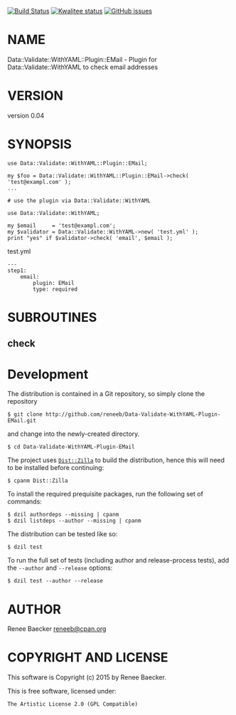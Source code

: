 [![Build Status](https://travis-ci.org/reneeb/Data-Validate-WithYAML-Plugin-EMail.svg?branch=master)](https://travis-ci.org/reneeb/Data-Validate-WithYAML-Plugin-EMail)
[![Kwalitee status](http://cpants.cpanauthors.org/dist/Data-Validate-WithYAML-Plugin-EMail.png)](http://cpants.charsbar.org/dist/overview/Data-Validate-WithYAML-Plugin-EMail)
[![GitHub issues](https://img.shields.io/github/issues/reneeb/Data-Validate-WithYAML-Plugin-EMail.svg)](https://github.com/reneeb/Data-Validate-WithYAML-Plugin-EMail/issues)

# NAME

Data::Validate::WithYAML::Plugin::EMail - Plugin for Data::Validate::WithYAML to check email addresses

# VERSION

version 0.04

# SYNOPSIS

    use Data::Validate::WithYAML::Plugin::EMail;

    my $foo = Data::Validate::WithYAML::Plugin::EMail->check( 'test@exampl.com' );
    ...
    
    # use the plugin via Data::Validate::WithYAML
    
    use Data::Validate::WithYAML;
    
    my $email     = 'test@exampl.com';
    my $validator = Data::Validate::WithYAML->new( 'test.yml' );
    print "yes" if $validator->check( 'email', $email );

test.yml

    ---
    step1:
        email:
            plugin: EMail
            type: required

# SUBROUTINES

## check



# Development

The distribution is contained in a Git repository, so simply clone the
repository

```
$ git clone http://github.com/reneeb/Data-Validate-WithYAML-Plugin-EMail.git
```

and change into the newly-created directory.

```
$ cd Data-Validate-WithYAML-Plugin-EMail
```

The project uses [`Dist::Zilla`](https://metacpan.org/pod/Dist::Zilla) to
build the distribution, hence this will need to be installed before
continuing:

```
$ cpanm Dist::Zilla
```

To install the required prequisite packages, run the following set of
commands:

```
$ dzil authordeps --missing | cpanm
$ dzil listdeps --author --missing | cpanm
```

The distribution can be tested like so:

```
$ dzil test
```

To run the full set of tests (including author and release-process tests),
add the `--author` and `--release` options:

```
$ dzil test --author --release
```

# AUTHOR

Renee Baecker <reneeb@cpan.org>

# COPYRIGHT AND LICENSE

This software is Copyright (c) 2015 by Renee Baecker.

This is free software, licensed under:

    The Artistic License 2.0 (GPL Compatible)
